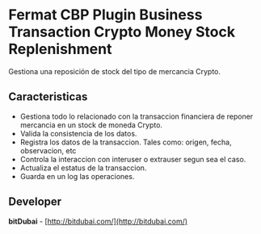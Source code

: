 # Fermat CBP Plugin Business Transaction Crypto Money Stock Replenishment

Gestiona una reposición de stock del tipo de mercancia Crypto.

## Caracteristicas
* Gestiona todo lo relacionado con la transaccion financiera de reponer mercancia en un stock de moneda Crypto.
* Valida la consistencia de los datos.
* Registra los datos de la transaccion. Tales como: origen, fecha, observacion, etc
* Controla la interaccion con interuser o extrauser segun sea el caso.
* Actualiza el estatus de la transaccion.
* Guarda en un log las operaciones.

## Developer

**bitDubai** - [http://bitdubai.com/](http://bitdubai.com/)
